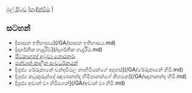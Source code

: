 [මුල් පිටුව](/index.md) |[හැඳින්වීම](/හැඳින්වීම.md) |

## සටහන්
  - [සාසන ඉතිහාසය](/GA/සාසන ඉතිහාසය.md)
  - [දාර්ශනික හැදෑරීම්](/දාර්ශනික හැදෑරීම.md)
  - [පිටකාගත/ අටුවා  තොරතුරු]()
  - [පශ්චාත් කාලීන සංවර්ධනයන්]()
  - [පූජ්‍ය රේරුකානේ චන්දවිමල නාහිමියන්ගේ අදහස්](/GA/රේරුකානේ හිමි.md)
  - [පූජ්‍ය කටුකුරුන්දේ ඤාණානන්ද හිමිපානන්ගේ නිගමන](/GA/ඥානානන්ද හිමි.md)
  - [පූජ්‍ය අචාන් චා හිමිගෙන්](/GA/අචාන් චා හිමි.md)
